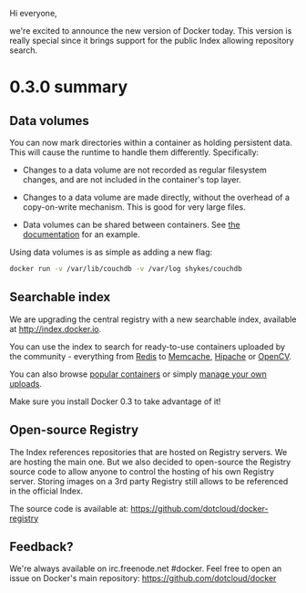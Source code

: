 Hi everyone,

we're excited to announce the new version of Docker today. This version is really special since it brings support for the public Index allowing repository search.

# 0.3.0 summary

## Data volumes

You can now mark directories within a container as holding persistent data. This will cause the runtime to handle them differently. Specifically:

* Changes to a data volume are not recorded as regular filesystem changes, and are not included in the container's top layer.

* Changes to a data volume are made directly, without the overhead of a copy-on-write mechanism. This is good for very large files.

* Data volumes can be shared between containers. See [the documentation](http://docs.docker.io/en/latest/examples/couchdb_data_volumes/) for an example.

Using data volumes is as simple as adding a new flag:

```bash
docker run -v /var/lib/couchdb -v /var/log shykes/couchdb
```

## Searchable index

We are upgrading the central registry with a new searchable index, available at http://index.docker.io.

You can use the index to search for ready-to-use containers uploaded by the community - everything from [Redis](https://index.docker.io/search?q=redis) to [Memcache](https://index.docker.io/search?q=memcached), [Hipache](https://index.docker.io/search?q=hipache) or [OpenCV](https://index.docker.io/search?q=opencv).

You can also browse [popular containers](https://index.docker.io/search?s=popular) or simply [manage your own uploads](https://index.docker.io/account/login/).

Make sure you install Docker 0.3 to take advantage of it!

## Open-source Registry

The Index references repositories that are hosted on Registry servers. We are hosting the main one. But we also decided to open-source the Registry source code to allow anyone to control the hosting of his own Registry server. Storing images on a 3rd party Registry still allows to be referenced in the official Index.

The source code is available at: https://github.com/dotcloud/docker-registry

## Feedback?

We're always available on irc.freenode.net #docker. Feel free to open an issue on Docker's main repository: https://github.com/dotcloud/docker